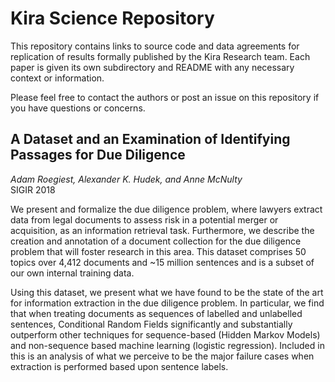 # Kira Science Repository

This repository contains links to source code and data agreements for replication of results formally published by the Kira Research team. Each paper is given its own subdirectory and README with any necessary context or information.

Please feel free to contact the authors or post an issue on this repository if you have questions or concerns.

## A Dataset and an Examination of Identifying Passages for Due Diligence
*Adam Roegiest, Alexander K. Hudek, and Anne McNulty*  
SIGIR 2018

We present and formalize the due diligence problem, where lawyers extract data from legal documents to assess risk in a potential merger or acquisition, as an information retrieval task. Furthermore, we describe the creation and annotation of a document collection for the due diligence problem that will foster research in this area. This dataset comprises 50 topics over 4,412 documents and ~15 million sentences and is a subset of our own internal training data.

Using this dataset, we present what we have found to be the state of the art for information extraction in the due diligence problem. In particular, we find that when treating documents as sequences of labelled and unlabelled sentences, Conditional Random Fields significantly and substantially outperform other techniques for sequence-based (Hidden Markov Models) and non-sequence based machine learning (logistic regression). Included in this is an analysis of what we perceive to be the major failure cases when extraction is performed based upon sentence labels.

